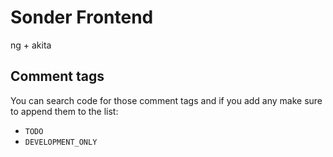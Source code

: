 # Sonder Frontend

ng + akita

## Comment tags
You can search code for those comment tags and if you add any make sure to append them to the list:
- `TODO`
- `DEVELOPMENT_ONLY`
